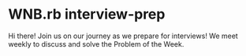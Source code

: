 # WNB.rb interview-prep

Hi there! Join us on our journey as we prepare for interviews! We meet weekly to discuss and solve the Problem of the Week. 